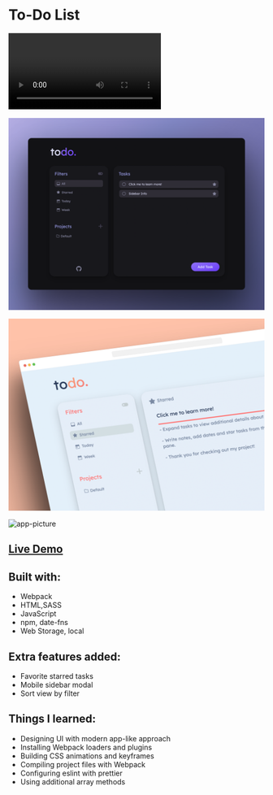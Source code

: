 # To-Do List

![video](https://user-images.githubusercontent.com/46884821/231622424-40e1fad8-0a7f-4ccd-986c-ee8246f0a4a6.mov)

![app-picture](https://github.com/bartbzd/todo-list/blob/main/src/img/mockup1.png)

![app-picture](https://github.com/bartbzd/todo-list/blob/main/src/img/mockup2.png)

![app-picture](https://github.com/bartbzd/todo-list/blob/main/src/img/mockup3.png)

## [Live Demo](https://bartbzd.github.io/todo-list/)

## Built with:

- Webpack
- HTML,SASS
- JavaScript
- npm, date-fns
- Web Storage, local

## Extra features added:

- Favorite starred tasks
- Mobile sidebar modal
- Sort view by filter

## Things I learned:

- Designing UI with modern app-like approach
- Installing Webpack loaders and plugins
- Building CSS animations and keyframes
- Compiling project files with Webpack
- Configuring eslint with prettier
- Using additional array methods
